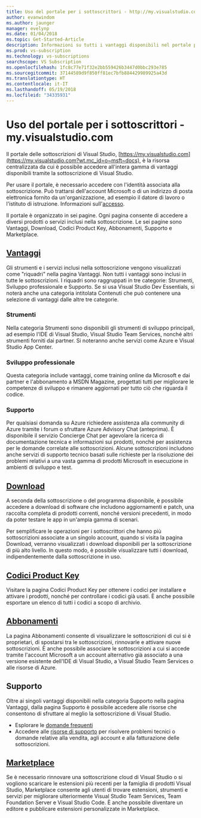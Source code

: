 ```yaml
---
title: Uso del portale per i sottoscrittori - http://my.visualstudio.com | Microsoft Docs
author: evanwindom
ms.author: jaunger
manager: evelynp
ms.date: 01/04/2018
ms.topic: Get-Started-Article
description: Informazioni su tutti i vantaggi disponibili nel portale per i sottoscrittori di Visual Studio
ms.prod: vs-subscription
ms.technology: vs-subscriptions
searchscope: VS Subscription
ms.openlocfilehash: 1fc8c77e71f32e2bb559426b3447d0bbc293e785
ms.sourcegitcommit: 37144589d9f850ff81ec7bfb884429989925a43d
ms.translationtype: HT
ms.contentlocale: it-IT
ms.lasthandoff: 05/19/2018
ms.locfileid: "34335931"
---
```

# <a name="using-the-subscriber-portal---myspanspanvisualstudiospanspancom"></a>Uso del portale per i sottoscrittori - my.<span></span>visualstudio<span></span>.com

Il portale delle sottoscrizioni di Visual Studio, [https://my.visualstudio.com](https://my.visualstudio.com?wt.mc_id=o~msft~docs), è la risorsa centralizzata da cui è possibile accedere all'intera gamma di vantaggi disponibili tramite la sottoscrizione di Visual Studio. 

Per usare il portale, è necessario accedere con l'identità associata alla sottoscrizione.  Può trattarsi dell'account Microsoft o di un indirizzo di posta elettronica fornito da un'organizzazione, ad esempio il datore di lavoro o l'istituto di istruzione.  Informazioni sull'[accesso](signing-in.md).

Il portale è organizzato in sei pagine.  Ogni pagina consente di accedere a diversi prodotti o servizi inclusi nella sottoscrizione.  Le sei pagine sono Vantaggi, Download, Codici Product Key, Abbonamenti, Supporto e Marketplace.  

## <a name="benefitshttpsmyvisualstudiocombenefitswtmcidomsftdocs"></a>[Vantaggi](https://my.visualstudio.com/benefits?wt.mc_id=o~msft~docs)
Gli strumenti e i servizi inclusi nella sottoscrizione vengono visualizzati come "riquadri" nella pagina Vantaggi.  Non tutti i vantaggi sono inclusi in tutte le sottoscrizioni. I riquadri sono raggruppati in tre categorie: Strumenti, Sviluppo professionale e Supporto.  Se si usa Visual Studio Dev Essentials, si noterà anche una categoria intitolata Contenuti che può contenere una selezione di vantaggi dalle altre tre categorie.

### <a name="tools"></a>Strumenti
Nella categoria Strumenti sono disponibili gli strumenti di sviluppo principali, ad esempio l'IDE di Visual Studio, Visual Studio Team Services, nonché altri strumenti forniti dai partner.  Si noteranno anche servizi come Azure e Visual Studio App Center.

### <a name="professional-development"></a>Sviluppo professionale
Questa categoria include vantaggi, come training online da Microsoft e dai partner e l'abbonamento a MSDN Magazine, progettati tutti per migliorare le competenze di sviluppo e rimanere aggiornati per tutto ciò che riguarda il codice.  

### <a name="support"></a>Supporto
Per qualsiasi domanda su Azure  richiedere assistenza alla community di Azure tramite i forum o sfruttare Azure Advisory Chat (anteprima).  È disponibile il servizio Concierge Chat per agevolare la ricerca di documentazione tecnica e informazioni sui prodotti, nonché per assistenza per le domande correlate alle sottoscrizioni.  Alcune sottoscrizioni includono anche servizi di supporto tecnico basati sulle richieste per la risoluzione dei problemi relativi a una vasta gamma di prodotti Microsoft in esecuzione in ambienti di sviluppo e test. 

## <a name="downloadshttpsmyvisualstudiocomdownloadswtmcidomsftdocs"></a>[Download](https://my.visualstudio.com/downloads?wt.mc_id=o~msft~docs)
A seconda della sottoscrizione o del programma disponibile, è possibile accedere a download di software che includono aggiornamenti e patch, una raccolta completa di prodotti correnti, nonché versioni precedenti, in modo da poter testare le app in un'ampia gamma di scenari.  

Per semplificare le operazioni per i sottoscrittori che hanno più sottoscrizioni associate a un singolo account, quando si visita la pagina Download, verranno visualizzati i download disponibili per la sottoscrizione di più alto livello.  In questo modo, è possibile visualizzare tutti i download, indipendentemente dalla sottoscrizione in uso. 

## <a name="product-keyshttpsmyvisualstudiocomproductkeyswtmcidomsftdocs"></a>[Codici Product Key](https://my.visualstudio.com/productkeys?wt.mc_id=o~msft~docs)
Visitare la pagina Codici Product Key per ottenere i codici per installare e attivare i prodotti, nonché per controllare i codici già usati.  È anche possibile esportare un elenco di tutti i codici a scopo di archivio.  

## <a name="subscriptionshttpsmyvisualstudiocomsubscriptionswtmcidomsftdocs"></a>[Abbonamenti](https://my.visualstudio.com/subscriptions?wt.mc_id=o~msft~docs)
La pagina Abbonamenti consente di visualizzare le sottoscrizioni di cui si è proprietari, di spostarsi tra le sottoscrizioni, rinnovarle e attivare nuove sottoscrizioni. È anche possibile associare le sottoscrizioni a cui si accede tramite l'account Microsoft a un account alternativo già associato a una versione esistente dell'IDE di Visual Studio, a Visual Studio Team Services o alle risorse di Azure.  

## <a name="support"></a>Supporto
Oltre ai singoli vantaggi disponibili nella categoria Supporto nella pagina Vantaggi, dalla pagina Supporto è possibile accedere alle risorse che consentono di sfruttare al meglio la sottoscrizione di Visual Studio.  
- Esplorare le [domande frequenti](https://www.visualstudio.com/my/myvsfaq)
- Accedere alle [risorse di supporto](https://www.visualstudio.com/subscriptions/support/) per risolvere problemi tecnici o domande relative alla vendita, agli account e alla fatturazione delle sottoscrizioni.

## <a name="marketplacehttpsmarketplacevisualstudiocom"></a>[Marketplace](https://marketplace.visualstudio.com/)
Se è necessario rinnovare una sottoscrizione cloud di Visual Studio  o si vogliono scaricare le estensioni più recenti per la famiglia di prodotti Visual Studio,  Marketplace consente agli utenti di trovare estensioni, strumenti e servizi per migliorare ulteriormente Visual Studio Team Services, Team Foundation Server e Visual Studio Code. È anche possibile diventare un editore e pubblicare estensioni personalizzate in Marketplace. 
